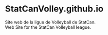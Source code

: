 # StatCanVolley.github.io
Site web de la ligue de Volleyball de StatCan.<br>
Web Site for the StatCan Volleyball league.

